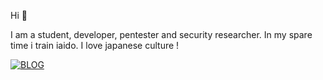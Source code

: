 Hi 👋

I am a student, developer, pentester and security researcher. In my spare time i train iaido. I love japanese culture !

[![BLOG](https://github-readme-stats.vercel.app/api?username=andnorack&theme=radical)](https://github.com/andnorack)